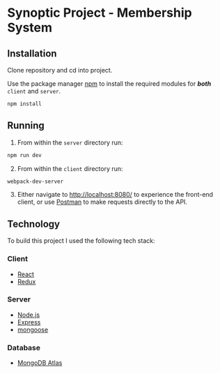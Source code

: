 # Synoptic Project - Membership System

## Installation
Clone repository and cd into project.

Use the package manager [npm](https://www.npmjs.com/) to install the required modules for ***both*** `client` and `server`.

```bash
npm install
```

## Running
1. From within the `server` directory run:
```bash
npm run dev
```
2. From within the `client` directory run:
```bash
webpack-dev-server
```
3. Either navigate to <http://localhost:8080/> to experience the front-end client, or use [Postman](https://www.getpostman.com/) to make requests directly to the API.

## Technology
To build this project I used the following tech stack:

### Client
- [React](https://reactjs.org/)
- [Redux](https://redux.js.org/)

### Server
- [Node.js](https://nodejs.org/en/)
- [Express](https://expressjs.com/)
- [mongoose](https://mongoosejs.com/)

### Database
- [MongoDB Atlas](https://www.mongodb.com/cloud/atlas)
